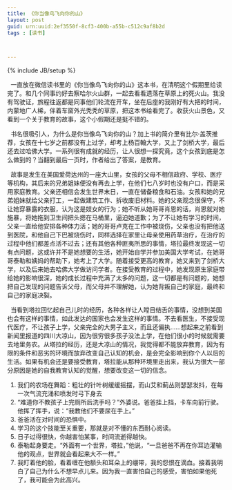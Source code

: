 ```yaml
---
title: 《你当像鸟飞向你的山》
layout: post
guid: urn:uuid:2ef3550f-8cf3-400b-a55b-c512c9af8b2d
tags : [读书]



---
```


{% include JB/setup %}

  &nbsp;&nbsp;一直放在微信读书里的《你当像鸟飞向你的山》这本书，在清明这个假期里给读完了。和几个同事约好去察哈尔火山群，一起去看看遗落在草原上的死火山。我没有驾驶证，旅程往返都是同事他们轮流在开车，坐在后座的我刚好有大把的时间，内蒙地广人稀，伴着车窗外光秃秃的草原，把这本书给看完了。收获火山景色，又看到一个关于教育的故事，这个小假期还是挺不错的。

  &nbsp;&nbsp;书名很吸引人，为什么是你当像鸟飞向你的山？加上书的简介里有比尔·盖茨推荐，女孩在十七岁之前都没有上过学，却考上杨百翰大学，又上了剑桥大学，最后还去过哈佛大学。一系列很有成就的经历，让人很想一探究竟，这个女孩到底是怎么做到的？当翻到最后一页时，作者给出了答案，是教育。

&nbsp;&nbsp;故事是发生在美国爱荷达州的一座大山里，女孩的父母不相信政府、学校、医疗等机构，其后来的兄弟姐妹便没有再去上学，在他们七八岁时也没有户口，而是采用家庭教育。父亲还相信会发生世界末日，一直在储备粮食和石油。女孩和她的兄弟姐妹就给父亲打工，一起做建筑工作、拆收废旧材料。她的父亲观念很保守，不让她穿暴露的衣服，认为这是妓女的行为；她不听从她哥哥肖恩的话，肖恩就对她施暴，将她拖到卫生间把头摁在马桶里，逼迫她道歉；为了不让她有学习的时间，父亲一直给他安排各种体力活；她的哥哥卢克在工作中被烧伤，父亲也没有把他送到医院，和他自己下巴被烧伤时，同样选择在家里让母亲使用药草治疗，在治疗的过程中他们都差点活不过去；还有其他各种匪夷所思的事情，塔拉最终发现这一切有点问题，这或许并不是她想要的生活，她开始自学并参加美国大学考试，在她哥哥泰勒和姨妈的帮助下，她考上了大学。随着接受更高的教育，她又来到了剑桥大学，以及后来她去哈佛大学做访问学者。在接受教育的过程中，她发现原生家庭带给她的影响很深，她的成长过程中充满了太多的问题，这一切都是有问题的，她想把自己发现的问题告诉父母，而父母并不理解她，认为她背叛自己的家庭，最终和自己的家庭决裂。

&nbsp;&nbsp;当看到塔拉回忆起自己儿时的经历，各种各样让人瞠目结舌的事情，没想到美国也会有这样的事情，如此发达的国家也会发生这样的事情。不去看医生，不接受现代医疗，不让孩子上学，父亲完全的大男子主义，而且还偏执……想起来之前看到新闻里报道的四川大凉山，因为很穷很多孩子没法上学，在他们很小的时候就需要去地里务农。从塔拉的经历，还是大凉山的情况，我觉得都不能放弃教育，因为有限的条件和恶劣的环境而放弃改变自己认知的机会，是会完全影响到你个人以后的生活。如果有机会还是要接受教育，塔拉能从那种环境里走出来，我认为很大一部分原因是她的自我教育认知的觉醒，想要改变这一切的信念。

1. 我们的农场在舞蹈：粗壮的针叶树缓缓摇摆，而山艾和蓟丛则瑟瑟发抖，在每一次气流充涌和喷发时弓下身去
2. “难道你不教孩子上完厕所后洗手吗？”外婆说。爸爸挂上挡，卡车向前行驶。他挥了挥手，说：“我教他们不要尿在手上。”
3. 爸爸活在对时间的恐惧中。
4. 学习的这个技能至关重要，那就是对不懂的东西耐心阅读。
5. 日子过得很快，你越害怕某事，时间流逝得越快。
6. 泰勒起身要走。“外面有一个世界，塔拉，”他说，“一旦爸爸不再在你耳边灌输他的观点，世界就会看起来大不一样。”
7. 我盯着他的脸，看着缠在他额头和耳朵上的绷带，我的怨恨在滴血。接着我明白了自己为什么不想早点儿来。因为我一直害怕自己的感受，害怕如果他死了，我可能会为此高兴。